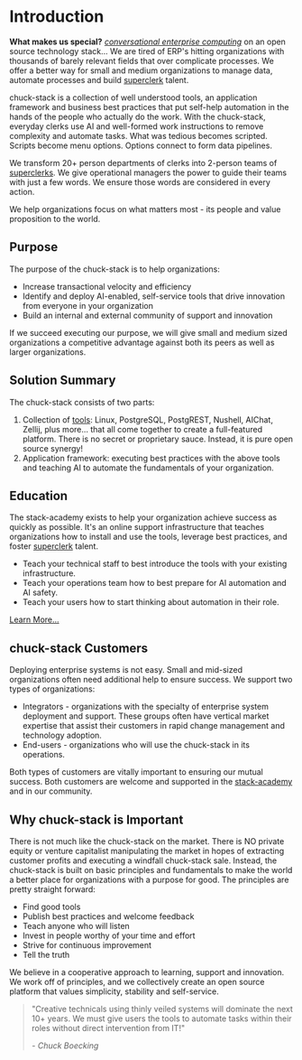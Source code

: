 # Introduction

<!-- copied_from_home_page -->
**What makes us special?** <u><i>conversational enterprise computing</i></u> on an open source technology stack... We are tired of ERP's hitting organizations with thousands of barely relevant fields that over complicate processes. We offer a better way for small and medium organizations to manage data, automate processes and build [superclerk](./terminology.html#superclerk) talent.

chuck-stack is a collection of well understood tools, an application framework and business best practices that put self-help automation in the hands of the people who actually do the work. With the chuck-stack, everyday clerks use AI and well-formed work instructions to remove complexity and automate tasks. What was tedious becomes scripted. Scripts become menu options. Options connect to form data pipelines.

We transform 20+ person departments of clerks into 2-person teams of [superclerks](./terminology.html#superclerk). We give operational managers the power to guide their teams with just a few words. We ensure those words are considered in every action.

We help organizations focus on what matters most - its people and value proposition to the world.

<!-- keep just in case useful later
**chuck-stack exists to solve a problem:** many (if not most) small to medium organizations do not have the knowledge and resources to automate their processes. This is largely because ERP and most development frameworks are too big, slow, expensive and complicated from almost every perspective (learn, configure, develop, audit, deploy, train, service, scale, enhance, etc...).
-->

<!-- /copied_from_home_page -->

## Purpose

The purpose of the chuck-stack is to help organizations:

- Increase transactional velocity and efficiency
- Identify and deploy AI-enabled, self-service tools that drive innovation from everyone in your organization
- Build an internal and external community of support and innovation

If we succeed executing our purpose, we will give small and medium sized organizations a competitive advantage against both its peers as well as larger organizations.

## Solution Summary

The chuck-stack consists of two parts:

1. Collection of [tools](stack-tools.md): Linux, PostgreSQL, PostgREST, Nushell, AIChat, Zellij, plus more... that all come together to create a full-featured platform. There is no secret or proprietary sauce. Instead, it is pure open source synergy!
2. Application framework: executing best practices with the above tools and teaching AI to automate the fundamentals of your organization.

## Education

The stack-academy exists to help your organization achieve success as quickly as possible. It's an online support infrastructure that teaches organizations how to install and use the tools, leverage best practices, and foster [superclerk](./terminology.md#superclerk) talent.

- Teach your technical staff to best introduce the tools with your existing infrastructure.
- Teach your operations team how to best prepare for AI automation and AI safety.
- Teach your users how to start thinking about automation in their role.

[Learn More...](./stack-academy.md) 

## chuck-stack Customers

Deploying enterprise systems is not easy. Small and mid-sized organizations often need additional help to ensure success. We support two types of organizations:

- Integrators - organizations with the specialty of enterprise system deployment and support. These groups often have vertical market expertise that assist their customers in rapid change management and technology adoption.
- End-users - organizations who will use the chuck-stack in its operations.

Both types of customers are vitally important to ensuring our mutual success. Both customers are welcome and supported in the [stack-academy](./stack-academy.md) and in our community.

## Why chuck-stack is Important

There is not much like the chuck-stack on the market. There is NO private equity or venture capitalist manipulating the market in hopes of extracting customer profits and executing a windfall chuck-stack sale. Instead, the chuck-stack is built on basic principles and fundamentals to make the world a better place for organizations with a purpose for good. The principles are pretty straight forward:

- Find good tools
- Publish best practices and welcome feedback
- Teach anyone who will listen
- Invest in people worthy of your time and effort
- Strive for continuous improvement
- Tell the truth

We believe in a cooperative approach to learning, support and innovation. We work off of principles, and we collectively create an open source platform that values simplicity, stability and self-service.

> "Creative technicals using thinly veiled systems will dominate the next 10+ years. We must give users the tools to automate tasks within their roles without direct intervention from IT!"
>
> \- *Chuck Boecking*
